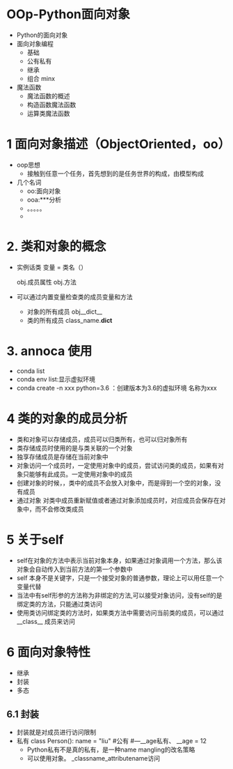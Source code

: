 # OOp-Python面向对象

- Python的面向对象
- 面向对象编程
    - 基础
    - 公有私有
    - 继承
    - 组合 minx
- 魔法函数
    - 魔法函数的概述
    - 构造函数魔法函数
    - 运算类魔法函数
        
# 1 面向对象描述（ObjectOriented，oo）
- oop思想
    - 接触到任意一个任务，首先想到的是任务世界的构成，由模型构成
- 几个名词
    -  oo:面向对象
    -  ooa:***分析
    -  。。。。。
    - 

# 2. 类和对象的概念
- 实例话类
    变量 = 类名（）
    
    obj.成员属性
    obj.方法
- 可以通过内置变量检查类的成员变量和方法
     - 对象的所有成员 obj__dict__ 
     - 类的所有成员  class_name.__dict__


# 3. annoca 使用
 - conda list
 - conda env list:显示虚拟环境
 - conda create -n xxx python=3.6  ：创建版本为3.6的虚拟环境 名称为xxx
 
 
# 4 类的对象的成员分析
- 类和对象可以存储成员，成员可以归类所有，也可以归对象所有
- 类存储成员时使用的是与类关联的一个对象
- 独享存储成员是存储在当前对象中 
- 对象访问一个成员时，一定使用对象中的成员，尝试访问类的成员，如果有对象只能够有此成员。一定使用对象中的成员
- 创建对象的时候，，类中的成员不会放入对象中，而是得到一个空的对象，没有成员
- 通过对象 对类中成员重新赋值或者通过对象添加成员时，对应成员会保存在对象中，而不会修改类成员

# 5 关于self
- self在对象的方法中表示当前对象本身，如果通过对象调用一个方法，那么该对象会自动传入到当前方法的第一个参数中
- self 本身不是关键字，只是一个接受对象的普通参数，理论上可以用任意一个变量代替
- 当法中有self形参的方法称为非绑定的方法,可以接受对象访问，没有self的是绑定类的方法，只能通过类访问
- 使用类访问绑定类的方法时，如果类方法中需要访问当前类的成员，可以通过__class__  成员来访问
# 6 面向对象特性
- 继承
- 封装
- 多态

## 6.1 封装
- 封装就是对成员进行访问限制
- 私有
            class Person():
	        name = "liu" #公有
	            #—__age私有、
	         __age = 12
	- Python私有不是真的私有，是一种name mangling的改名策略         
    - 可以使用对象。 _classname_attributename访问